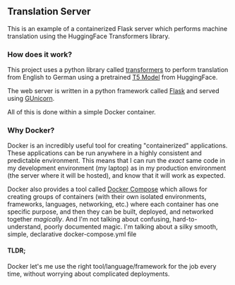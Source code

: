 ## Translation Server
This is an example of a containerized Flask server which performs machine translation using the HuggingFace Transformers library.

### How does it work?
This project uses a python library called [transformers](https://pypi.org/project/transformers/) to perform translation from English to German using a pretrained [T5 Model](https://huggingface.co/t5-base) from HuggingFace.

The web server is written in a python framework called [Flask](https://flask.palletsprojects.com/en/1.1.x/) and served using [GUnicorn](https://gunicorn.org/).

All of this is done within a simple Docker container.

### Why Docker?
Docker is an incredibly useful tool for creating "containerized" applications. These applications can be run anywhere in a highly consistent and predictable environment. This means that I can run the *exact* same code in my development environment (my laptop) as in my production environment (the server where it will be hosted), and know that it will work as expected.

Docker also provides a tool called [Docker Compose](https://docs.docker.com/compose/) which allows for creating groups of containers (with their own isolated environments, frameworks, languages, networking, etc.) where each container has one specific purpose, and then they can be built, deployed, and networked together *magically*. And I'm not talking about confusing, hard-to-understand, poorly documented magic. I'm talking about a silky smooth, simple, declarative docker-compose.yml file

#### TLDR; 
Docker let's me use the right tool/language/framework for the job every time, without worrying about complicated deployments.